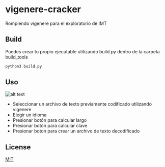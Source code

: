 # vigenere-cracker
Rompiendo vigenere para el exploratorio de IMT

## Build
Puedes crear tu propio ejecutable utilizando build.py dentro de la carpeta build_tools

```bash
python3 build.py
```
## Uso
![alt text](https://github.com/v4rgas/vigenere-cracker/blob/main/readme/programa.png)

- Seleccionar un archivo de texto previamente codificado utilizando vigenere
- Elegir un idioma
- Presionar botón para calcular largo
- Presionar botón para calcular clave
- Presionar boton para crear un archivo de texto decodificado

## License
[MIT](https://choosealicense.com/licenses/mit/)
